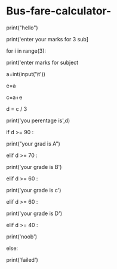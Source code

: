 # Bus-fare-calculator-
print("hello")

print('enter your marks for 3 sub]

for i in range(3):

print('enter marks for subject

a=int(input('\t'))

e=a

c=a+e

d = c / 3

print('you perentage is',d)

if d >= 90 :

print("your grad is A")

elif d >= 70 :

print('your grade is B')

elif d >= 60 :

print('your grade is c')

elif d >= 60 :

print('your grade is D')

elif d >= 40 :

print('noob')

else:

print('failed')

